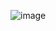 ![image](https://github.com/NEVSTOP-LAB/LabVIEW-Ribbon-UI/assets/8196752/5222f0e6-5801-4fa3-929c-5366c79ea35b)
